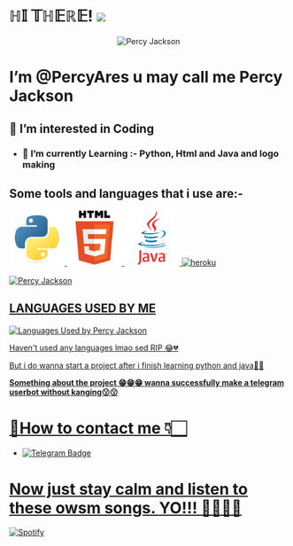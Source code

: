 <h1>ℍ𝕀  𝕋ℍ𝔼ℝ𝔼! <img src="https://raw.githubusercontent.com/MartinHeinz/MartinHeinz/master/wave.gif" width="50px"></h1>        
<p align="center"><img src="https://komarev.com/ghpvc/?username=PercyAres&label=PROFILE+VIEWS+OF+PERCY+JACKSON&color=0e75b6&style=plastic" alt="Percy Jackson" /> </p>

<h1>I’m @PercyAres u may call me Percy Jackson</h1>

## <h2>👀 I’m interested in Coding</h2>
- <h3>🌱 I’m currently Learning :- Python, Html and Java and logo making</h3>

## <h2>Some tools and languages that i use are:-

<a href="https://www.python.org" target="_blank"> <img src="https://raw.githubusercontent.com/devicons/devicon/master/icons/python/python-original.svg" alt="python" width="100" height="100"/> </a> <a href="https://html.com/" target="_blank"> <img src="https://raw.githubusercontent.com/devicons/devicon/master/icons/html5/html5-original-wordmark.svg" alt="html-5" width="100" height="100"/> </a> <a href="https://www.java.com/en/" target="_blank"> <img src="https://raw.githubusercontent.com/devicons/devicon/master/icons/java/java-original-wordmark.svg" alt="java" width="100" height="100"/> </a> <a href="https://heroku.com" target="_blank"> <img src="https://www.vectorlogo.zone/logos/heroku/heroku-icon-wordmark.svg" alt="heroku" width="100" height="100"/> </a> <a href="https://html.com/" target="_blank">

<p><img align="center" src="https://github-readme-stats.vercel.app/api?username=PercyAres&show_icons=true&theme=midnight-purple" alt="Percy Jackson" /></p>

## LANGUAGES USED BY ME
<img align="center" src="https://github-readme-stats.vercel.app/api/top-langs/?username=PercyAres&layout=compact&theme=radical&show_icons=true" alt="Languages Used by Percy Jackson" />

<p>Haven't used any languages lmao sed RIP 😂💔</p>
<p>But i do wanna start a project after i finish learning python and java🤩🤩</p>

**Something about the project 😁😁😁 wanna successfully make a telegram userbot without kanging😗😗**

## <h1>🙂How to contact me 👇🏻</h1>

- ![Telegram Badge](https://img.shields.io/badge/-PercyJackson-1ca0f1?style=plastic-round&logo=telegram&logoColor=black&link=https://t.me/PercyJackson_OP)

## <h1> Now just stay calm and listen to these owsm songs. __YO!!!__ 🤘🏻🤘🏻

![Spotify](https://novatorem.vercel.app/api/spotify)

<!---
PercyAres/PercyAres is a ✨ special ✨ repository because its `README.md` (this file) appears on your GitHub profile.
You can click the Preview link to take a look at your changes.
--->
